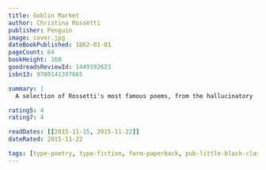 ```yaml
---
title: Goblin Market
author: Christina Rossetti
publisher: Penguin
image: cover.jpg
dateBookPublished: 1862-01-01
pageCount: 64
bookHeight: 160
goodreadsReviewId: 1449192623
isbn13: 9780141397665

summary: |
  A selection of Rossetti's most famous poems, from the hallucinatory 'Goblin Market' to 'In the bleak mid-winter'.

rating5: 4
rating7: 4

readDates: [[2015-11-15, 2015-11-22]]
dateRated: 2015-11-22

tags: [type-poetry, type-fiction, form-paperback, pub-little-black-classics]
---
```

